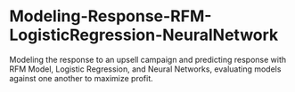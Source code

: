 # Modeling-Response-RFM-LogisticRegression-NeuralNetwork

Modeling the response to an upsell campaign and predicting response with RFM Model, Logistic Regression, and Neural Networks, evaluating models against one another to maximize profit.
